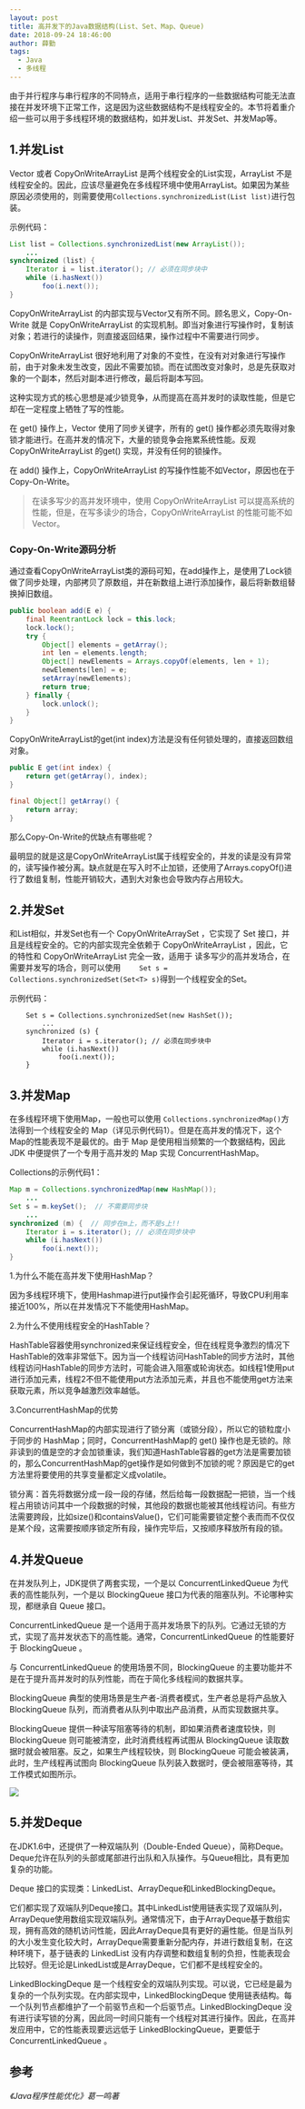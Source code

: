 ```yaml
---
layout: post
title: 高并发下的Java数据结构(List、Set、Map、Queue)
date: 2018-09-24 18:46:00
author: 薛勤
tags:
  - Java
  - 多线程
---
```

由于并行程序与串行程序的不同特点，适用于串行程序的一些数据结构可能无法直接在并发环境下正常工作，这是因为这些数据结构不是线程安全的。本节将着重介绍一些可以用于多线程环境的数据结构，如并发List、并发Set、并发Map等。

## 1.并发List

Vector 或者 CopyOnWriteArrayList 是两个线程安全的List实现，ArrayList 不是线程安全的。因此，应该尽量避免在多线程环境中使用ArrayList。如果因为某些原因必须使用的，则需要使用`Collections.synchronizedList(List list)`进行包装。

示例代码：

```java
List list = Collections.synchronizedList(new ArrayList());
    ...
synchronized (list) {
    Iterator i = list.iterator(); // 必须在同步块中
    while (i.hasNext())
        foo(i.next());
}
```

CopyOnWriteArrayList 的内部实现与Vector又有所不同。顾名思义，Copy-On-Write 就是 CopyOnWriteArrayList 的实现机制。即当对象进行写操作时，复制该对象；若进行的读操作，则直接返回结果，操作过程中不需要进行同步。

CopyOnWriteArrayList 很好地利用了对象的不变性，在没有对对象进行写操作前，由于对象未发生改变，因此不需要加锁。而在试图改变对象时，总是先获取对象的一个副本，然后对副本进行修改，最后将副本写回。

这种实现方式的核心思想是减少锁竞争，从而提高在高并发时的读取性能，但是它却在一定程度上牺牲了写的性能。

在 get() 操作上，Vector 使用了同步关键字，所有的 get() 操作都必须先取得对象锁才能进行。在高并发的情况下，大量的锁竞争会拖累系统性能。反观CopyOnWriteArrayList 的get() 实现，并没有任何的锁操作。

在 add() 操作上，CopyOnWriteArrayList 的写操作性能不如Vector，原因也在于Copy-On-Write。

> 在读多写少的高并发环境中，使用 CopyOnWriteArrayList 可以提高系统的性能，但是，在写多读少的场合，CopyOnWriteArrayList  的性能可能不如 Vector。

### Copy-On-Write源码分析

通过查看CopyOnWriteArrayList类的源码可知，在add操作上，是使用了Lock锁做了同步处理，内部拷贝了原数组，并在新数组上进行添加操作，最后将新数组替换掉旧数组。

```java
public boolean add(E e) {
    final ReentrantLock lock = this.lock;
    lock.lock();
    try {
        Object[] elements = getArray();
        int len = elements.length;
        Object[] newElements = Arrays.copyOf(elements, len + 1);
        newElements[len] = e;
        setArray(newElements);
        return true;
    } finally {
        lock.unlock();
    }
}
```

CopyOnWriteArrayList的get(int index)方法是没有任何锁处理的，直接返回数组对象。

```java
public E get(int index) {
    return get(getArray(), index);
}

final Object[] getArray() {
    return array;
}
```

那么Copy-On-Write的优缺点有哪些呢？

最明显的就是这是CopyOnWriteArrayList属于线程安全的，并发的读是没有异常的，读写操作被分离。缺点就是在写入时不止加锁，还使用了Arrays.copyOf()进行了数组复制，性能开销较大，遇到大对象也会导致内存占用较大。

## 2.并发Set

和List相似，并发Set也有一个 CopyOnWriteArraySet ，它实现了 Set 接口，并且是线程安全的。它的内部实现完全依赖于 CopyOnWriteArrayList ，因此，它的特性和 CopyOnWriteArrayList 完全一致，适用于 读多写少的高并发场合，在需要并发写的场合，则可以使用 `    Set s = Collections.synchronizedSet(Set<T> s)`得到一个线程安全的Set。

示例代码：

        Set s = Collections.synchronizedSet(new HashSet());
            ...
        synchronized (s) {
            Iterator i = s.iterator(); // 必须在同步块中
            while (i.hasNext())
                foo(i.next());
        }


## 3.并发Map

在多线程环境下使用Map，一般也可以使用 `Collections.synchronizedMap()`方法得到一个线程安全的 Map（详见示例代码1）。但是在高并发的情况下，这个Map的性能表现不是最优的。由于 Map 是使用相当频繁的一个数据结构，因此 JDK 中便提供了一个专用于高并发的 Map 实现 ConcurrentHashMap。

Collections的示例代码1：

```java
Map m = Collections.synchronizedMap(new HashMap());
    ...
Set s = m.keySet();  // 不需要同步块
    ...
synchronized (m) {  // 同步在m上，而不是s上!!
    Iterator i = s.iterator(); // 必须在同步块中
    while (i.hasNext())
        foo(i.next());
}
```

1.为什么不能在高并发下使用HashMap？

因为多线程环境下，使用Hashmap进行put操作会引起死循环，导致CPU利用率接近100%，所以在并发情况下不能使用HashMap。

2.为什么不使用线程安全的HashTable？

HashTable容器使用synchronized来保证线程安全，但在线程竞争激烈的情况下HashTable的效率非常低下。因为当一个线程访问HashTable的同步方法时，其他线程访问HashTable的同步方法时，可能会进入阻塞或轮询状态。如线程1使用put进行添加元素，线程2不但不能使用put方法添加元素，并且也不能使用get方法来获取元素，所以竞争越激烈效率越低。

3.ConcurrentHashMap的优势

ConcurrentHashMap的内部实现进行了锁分离（或锁分段），所以它的锁粒度小于同步的 HashMap；同时，ConcurrentHashMap的 get() 操作也是无锁的。除非读到的值是空的才会加锁重读，我们知道HashTable容器的get方法是需要加锁的，那么ConcurrentHashMap的get操作是如何做到不加锁的呢？原因是它的get方法里将要使用的共享变量都定义成volatile。

锁分离：首先将数据分成一段一段的存储，然后给每一段数据配一把锁，当一个线程占用锁访问其中一个段数据的时候，其他段的数据也能被其他线程访问。有些方法需要跨段，比如size()和containsValue()，它们可能需要锁定整个表而而不仅仅是某个段，这需要按顺序锁定所有段，操作完毕后，又按顺序释放所有段的锁。

## 4.并发Queue

在并发队列上，JDK提供了两套实现，一个是以 ConcurrentLinkedQueue 为代表的高性能队列，一个是以 BlockingQueue 接口为代表的阻塞队列。不论哪种实现，都继承自 Queue 接口。

ConcurrentLinkedQueue 是一个适用于高并发场景下的队列。它通过无锁的方式，实现了高并发状态下的高性能。通常，ConcurrentLinkedQueue 的性能要好于 BlockingQueue 。

与 ConcurrentLinkedQueue 的使用场景不同，BlockingQueue 的主要功能并不是在于提升高并发时的队列性能，而在于简化多线程间的数据共享。

BlockingQueue 典型的使用场景是生产者-消费者模式，生产者总是将产品放入 BlockingQueue 队列，而消费者从队列中取出产品消费，从而实现数据共享。

BlockingQueue 提供一种读写阻塞等待的机制，即如果消费者速度较快，则 BlockingQueue 则可能被清空，此时消费线程再试图从 BlockingQueue 读取数据时就会被阻塞。反之，如果生产线程较快，则 BlockingQueue 可能会被装满，此时，生产线程再试图向 BlockingQueue 队列装入数据时，便会被阻塞等待，其工作模式如图所示。

![](./20180924高并发下的Java数据结构ListSetMapQueue/1136672-20180924184610474-437423278.png)


## 5.并发Deque

在JDK1.6中，还提供了一种双端队列（Double-Ended Queue），简称Deque。Deque允许在队列的头部或尾部进行出队和入队操作。与Queue相比，具有更加复杂的功能。

Deque 接口的实现类：LinkedList、ArrayDeque和LinkedBlockingDeque。

它们都实现了双端队列Deque接口。其中LinkedList使用链表实现了双端队列，ArrayDeque使用数组实现双端队列。通常情况下，由于ArrayDeque基于数组实现，拥有高效的随机访问性能，因此ArrayDeque具有更好的遍性能。但是当队列的大小发生变化较大时，ArrayDeque需要重新分配内存，并进行数组复制，在这种环境下，基于链表的 LinkedList 没有内存调整和数组复制的负担，性能表现会比较好。但无论是LinkedList或是ArrayDeque，它们都不是线程安全的。

LinkedBlockingDeque 是一个线程安全的双端队列实现。可以说，它已经是最为复杂的一个队列实现。在内部实现中，LinkedBlockingDeque 使用链表结构。每一个队列节点都维护了一个前驱节点和一个后驱节点。LinkedBlockingDeque 没有进行读写锁的分离，因此同一时间只能有一个线程对其进行操作。因此，在高并发应用中，它的性能表现要远远低于 LinkedBlockingQueue，更要低于 ConcurrentLinkedQueue 。



## 参考

*《Java程序性能优化》葛一鸣著*